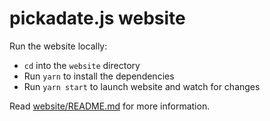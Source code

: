 # pickadate.js website

Run the website locally:

- `cd` into the `website` directory
- Run `yarn` to install the dependencies
- Run `yarn start` to launch website and watch for changes

Read [website/README.md](website/README.md) for more information.
